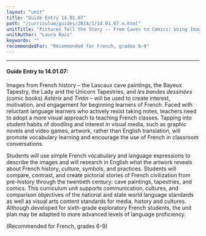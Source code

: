 ```yaml
---
layout: "unit"
title: "Guide Entry 14.01.07"
path: "/curriculum/guides/2014/1/14.01.07.x.html"
unitTitle: "Pictures Tell the Story -- From Caves to Comics: Using Images from French History to Motivate Reluctant Language Learners"
unitAuthor: "Laura Rais"
keywords: ""
recommendedFor: "Recommended for French, grades 6-9"
---
```

<body>
<hr/>
<h4>
Guide Entry to 14.01.07:
</h4>
<p>
Images from French history – the Lascaux cave paintings, the Bayeux Tapestry, the Lady and the Unicorn Tapestries, and
<i>
les bandes dessinées
</i>
(comic books)
<i>
Astérix
</i>
and
<i>
Tintin
</i>
– will be used to create interest, motivation, and engagement for beginning learners of French. Faced with reluctant language learners who actively resist taking notes, teachers need to adopt a more visual approach to teaching French classes. Tapping into student habits of doodling and interest in visual media, such as graphic novels and video games, artwork, rather than English translation, will promote vocabulary learning and encourage the use of French in classroom conversations.
</p>
<p>
Students will use simple French vocabulary and language expressions to describe the images and will research in English what the artwork reveals about French history, culture, symbols, and practices. Students will compare, contrast, and create pictorial stories of French civilization from pre-history through the twentieth century: cave paintings, tapestries, and comics. This curriculum unit supports communication, cultures, and comparison objectives of the national and state world language standards as well as visual arts content standards for media, history and cultures. Although developed for sixth-grade exploratory French students, the unit plan may be adapted to more advanced levels of language proficiency.
</p>
<p>
(Recommended for French, grades 6-9)
</p>
</body>